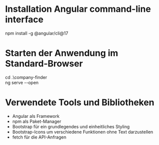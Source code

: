#  Installation Angular command-line interface
npm install -g @angular/cli@17

# Starten der Anwendung im Standard-Browser
cd .\company-finder\
ng serve --open


# Verwendete Tools und Bibliotheken
- Angular als Framework
- npm als Paket-Manager
- Bootstrap für ein grundlegendes und einheitliches Styling
- Bootstrap-Icons um verschiedene Funktionen ohne Text darzustellen
- fetch für die API-Anfragen
